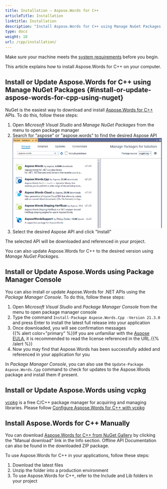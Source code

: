 ```yaml
---
title: Installation – Aspose.Words for С++
articleTitle: Installation
linktitle: Installation
description: "Install Aspose.Words for C++ using Manage NuGet Packages or Package Manager Console, as well as manual installer."
type: docs
weight: 10
url: /cpp/installation/
---
```


Make sure your machine meets the [system requirements](/words/cpp/system-requirements/) before you begin.

This article explains how to install Aspose.Words for C++ on your computer.

## Install or Update Aspose.Words for C++ using Manage NuGet Packages {#install-or-update-aspose-words-for-cpp-using-nuget}

NuGet is the easiest way to download and install [Aspose.Words for C++](https://www.nuget.org/packages/Aspose.Words.Cpp) APIs. To do this, follow these steps:

1. Open *Microsoft Visual Studio* and *Manage NuGet Packages* from the menu to open package manager
2. Search for "aspose" or "aspose.words" to find the desired Aspose API<br>
   <img src="aspose-words-nuget.png" alt="aspose-words-cpp-nuget" style="width:800px"/>
3. Select the desired Aspose API and click "Install"

The selected API will be downloaded and referenced in your project.

You can also update Aspose.Words for C++ to the desired version using *Manage NuGet Packages*.

## Install or Update Aspose.Words using Package Manager Console

You can also install or update Aspose.Words for .NET APIs using the *Package Manager Console*. To do this, follow these steps:

1. Open *Microsoft Visual Studio* and *Package Manager Console* from the menu to open package manager console
2. Type the command `Install-Package Aspose.Words.Cpp -Version 21.3.0` and press Enter to install the latest full release into your application
3. Once downloaded, you will see confirmation messages<br>
   {{% alert color="primary" %}}If you are unfamiliar with the [Aspose EULA](https://about.aspose.com/legal/eula), it is recommended to read the license referenced in the URL.{{% /alert %}}
4. Now you may find that Aspose.Words has been successfully added and referenced in your application for you

In *Package Manager Console*, you can also use the `Update-Package Aspose.Words.Cpp` command to check for updates to the Aspose.Words package and install them if present.

## Install or Update Aspose.Words using vcpkg

[vcpkg](https://vcpkg.io/en/index.html) is a free C/C++ package manager for acquiring and managing libraries.
Please follow [Configure Aspose.Words for C++ with vcpkg](/words/cpp/configure-aspose-words-for-cpp-with-vcpkg/)

## Install Aspose.Words for C++ Manually

You can download [Aspose.Words for C++ from NuGet Gallery](https://www.nuget.org/packages/Aspose.Words.Cpp/) by clicking the "Manual download" link in the Info section. Offline API Documentation can also be found in the downloaded ZIP package.

To use Aspose.Words for C++ in your applications, follow these steps:

1. Download the latest files
2. Unzip the folder into a production environment
3. To use Aspose.Words for C++, refer to the Include and Lib folders in your project
